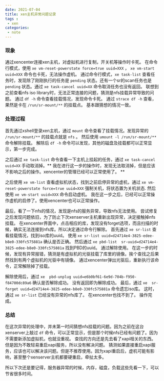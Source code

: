 ```yaml
---
date: 2021-07-04
title: xen主机异常问题记录
tags :
 - xen
categories:
 - note
---
```



### 现象
通过xencenter连接xen主机，对虚拟机进行复制，开关机等操作时卡死。
在命令行模式，使用 `xe vm-reset-powerstate force=true uuid=XXX`  ， `xe vm-start uuid=XXX` 命令也卡死，无法操作虚机。
通过命令行模式，`xe task-list` 查看任务时，发现除了刚刚执行的任务是 `pending` 状态。还有一个sr的scan任务也是 `pending` 状态。通过 `xe task-cancel uuid=XX` 命令取消任务也没有返回。
联想到之前查看nfs iso library时，无法正常连接的问题，猜测是nfs挂载异常导致的问题。
通过 `df -h` 命令查看挂载情况，发现命令卡死。
通过 `strace df -h` 查看，果然是卡在 `/run/sr-mount/**` 的挂载点。
基本跟猜想的情况一致。
<!--more-->
### 处理过程
首先通过xshell登录xen主机，通过 `mount` 命令查看了挂载情况。发现异常的 `/run/sr-mount/**` 的挂载点就是 `nfs` 。
然后使用 `umount -l /run/sr-mount/**` 命令解除挂载。
解除后 `df -h` 命令可以发现，其他的磁盘及挂载都可以正常显示，第一步完成。

之后通过 `xe task-list` 命令查看一下主机上挂起的任务，通过 `xe task-cancel uuid=XX` 手动取消掉。** 我在进行这一步的操作时，发现无法取消掉，但是应该不影响之后的操作。xencenter的管理已经可以正常使用了。 **

之后使用 `xe vm-list` 查看虚拟机状态，找到之前启停异常的虚机，通过 `xe vm-reset-powerstate force=true uuid=XXX` 强制关机，将状态置为关机状态.
然后使用 `xe vm-start uuid=XXX` 命令启动虚机。
我在这一步之后，已经可以正常操作虚机的启停了。使用xencenter也可以正常操作。

最后，看了一下nfs的情况，发现是nfs的服务异常，导致nfs无法使用。 尝试修复之后发现问题依旧，为了防止下次xenserver主机重新出现异常，决定接触掉nfs挂载。
在xencenter界面中，点击相应的库，发现没有forget选项，而且扫描的时候，确实无法连接到nfs库。所以决定通过命令行解除。
首先通过 `xe sr-list` 查看挂载情况，找到iso库的uuid。
使用 `xe sr-list uuid=d24714e4-3825-edee-b8e0-330fc575881a` 确认是否正确。
然后通过 `xe pbd-list  sr-uuid=d24714e4-3825-edee-b8e0-330fc575881a` 找到PBD的uuid。
通过解除使用。
在这一步的时候，发现有异常报错，猜测是有虚拟机的光驱挂载了库里的镜像。挨个查找之后果然找到有两个虚拟机的光驱中有镜像。
通过xencenter弹出光驱后，重新执行该命令，正常解除掉了挂载。

解除使用后，通过 `xe  pbd-unplug uuid=e6b0bf61-6e9d-704b-f950-f84700dc89a6` 确认是否解除成功。
没有返回即为解除成功。
最后，通过 `xe  sr-forget uuid=d24714e4-3825-edee-b8e0-330fc575881a` 命令遗忘iso库。
这时，通过 `xe sr-list` 已经没有异常的nfs库了。
在xencenter也找不到了。
操作完成。

### 总结
在这次异常的处理中，并未第一时间猜想nfs挂载的问题。因为之前在这台xenserver上敲过 `df` 命令，可以正常显示，但是那个时候nfs已经有问题了。因为不需要新添加虚拟机，也就没重视。
查找的方向还是先去看了xapi相关的东西。但是因为不敢轻易重启xapi服务，所以没有解决问题。
猜测如果直接重启xapi服务，应该也可以解决该问题。但是不推荐使用。因为xapi重启后，虚机可能有影响，甚至整个xenserver主机都要硬重启，牵扯太多。

所以下次还是要记得，服务器异常的时候，内存，磁盘，负载这些先看一下，可以节省很多时间。
